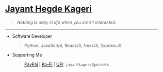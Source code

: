 # [Jayant Hegde Kageri](https://jayantkageri.in/)
> <i>Nothing is easy in life when you aren't interested.</i>
<hr>

* Software Developer
	> Python, JavaScript, ReactJS, NextJS, ExpressJS

* Supporting Me
	> [PayPal](https://paypal.me/jayantkageri) | [Ko-Fi](https://www.ko-fi.com/jayantkageri) | [UPI](https://www.npci.org.in/what-we-do/upi/product-overview): `jayantkageri@pockets`
